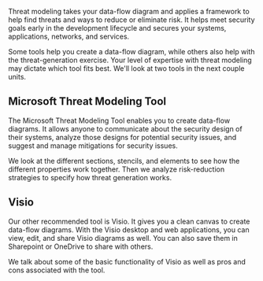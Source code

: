 Threat modeling takes your data-flow diagram and applies a framework to help find threats and ways to reduce or eliminate risk. It helps meet security goals early in the development lifecycle and secures your systems, applications, networks, and services.

Some tools help you create a data-flow diagram, while others also help with the threat-generation exercise. Your level of expertise with threat modeling may dictate which tool fits best. We'll look at two tools in the next couple units.

## Microsoft Threat Modeling Tool

The Microsoft Threat Modeling Tool enables you to create data-flow diagrams. It allows anyone to communicate about the security design of their systems, analyze those designs for potential security issues, and suggest and manage mitigations for security issues.

We look at the different sections, stencils, and elements to see how the different properties work together. Then we analyze risk-reduction strategies to specify how threat generation works.

## Visio

Our other recommended tool is Visio. It gives you a clean canvas to create data-flow diagrams. With the Visio desktop and web applications, you can view, edit, and share Visio diagrams as well. You can also save them in Sharepoint or OneDrive to share with others.

We talk about some of the basic functionality of Visio as well as pros and cons associated with the tool.
